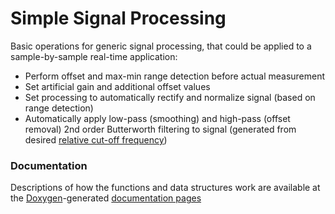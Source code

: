 # Simple Signal Processing

Basic operations for generic signal processing, that could be applied to a sample-by-sample real-time application:

- Perform offset and max-min range detection before actual measurement
- Set artificial gain and additional offset values
- Set processing to automatically rectify and normalize signal (based on range detection)
- Automatically apply low-pass (smoothing) and high-pass (offset removal) 2nd order Butterworth filtering to signal (generated from desired [relative cut-off frequency](https://en.wikipedia.org/wiki/Digital_filter))

### Documentation

Descriptions of how the functions and data structures work are available at the [Doxygen](http://www.stack.nl/~dimitri/doxygen/index.html)-generated [documentation pages](https://eesc-mkgroup.github.io/Simple-Signal-Processing/signal__processing_8h.html)
